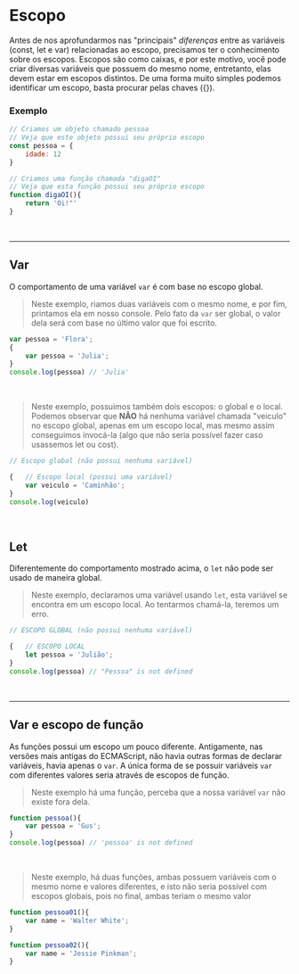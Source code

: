# Escopo 
Antes de nos aprofundarmos nas "principais" _diferenças_ entre as variáveis (const, let e var) relacionadas ao escopo, precisamos ter o conhecimento sobre os escopos.
Escopos são como caixas, e por este motivo, você pode criar diversas variáveis que possuem do mesmo nome, entretanto, elas devem estar em escopos distintos.
De uma forma muito simples podemos identificar um escopo, basta procurar pelas chaves ({}).

### Exemplo  
```js
// Criamos um objeto chamado pessoa
// Veja que este objeto possui seu próprio escopo
const pessoa = {
    idade: 12
} 

// Criamos uma função chamada "digaOI"
// Veja que esta função possui seu próprio escopo
function digaOI(){
    return 'Oi!"'
}
```

</br>

___________________________________________________________

## Var
O comportamento de uma variável `var` é com base no escopo global.

> Neste exemplo, riamos duas variáveis com o mesmo nome, e por fim, printamos ela em nosso console. Pelo fato da `var` ser global, o valor dela será com base no último valor que foi escrito.
```js
var pessoa = 'Flora';
{
    var pessoa = 'Julia';
}
console.log(pessoa) // 'Julia'
```

</br>

> Neste exemplo, possuimos também dois escopos: o global e o local. Podemos observar que __NÃO__ há nenhuma variável chamada "veiculo" no escopo global, apenas em um escopo local, mas mesmo assim conseguimos invocá-la (algo que não seria possível fazer caso usassemos let ou cost).
```js
// Escopo global (não possui nenhuma variável)

{   // Escopo local (possui uma variável)
    var veiculo = 'Caminhão';
}
console.log(veiculo)
```

</br>


## Let 
Diferentemente do comportamento mostrado acima, o `let` não pode ser usado de maneira global.

> Neste exemplo, declaramos uma variável usando `let`, esta variável se encontra em um escopo local. Ao tentarmos chamá-la, teremos um erro.
```js
// ESCOPO GLOBAL (não possui nenhuma variável)

{   // ESCOPO LOCAL
    let pessoa = 'Julião';
}
console.log(pessoa) // "Pessoa" is not defined
```

</br>

_________________________________

## Var e escopo de função
As funções possui um escopo um pouco diferente. Antigamente, nas versões mais antigas do ECMAScript, não havia outras formas de declarar variáveis, havia apenas o `var`.
A única forma de se possuir variáveis `var` com diferentes valores seria através de escopos de função.

> Neste exemplo há uma função, perceba que a nossa variável `var` não existe fora dela.
```js
function pessoa(){
    var pessoa = 'Gus';
}
console.log(pessoa) // 'pessoa' is not defined
```

</br>

> Neste exemplo, há duas funções, ambas possuem variáveis com o mesmo nome e valores diferentes, e isto não seria possível com escopos globais, pois no final, ambas teriam o mesmo valor
```js
function pessoa01(){
    var name = 'Walter White';
}

function pessoa02(){
    var name = 'Jessie Pinkman';
}
